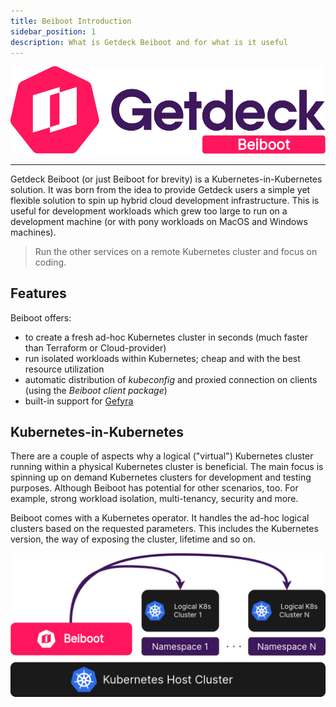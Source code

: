 ```yaml
---
title: Beiboot Introduction
sidebar_position: 1
description: What is Getdeck Beiboot and for what is it useful
---
```


![Getdeck Beiboot Logo](/img/beiboot-logo.png)
<hr/>

Getdeck Beiboot (or just Beiboot for brevity) is a Kubernetes-in-Kubernetes solution. 
It was born from the idea to provide Getdeck users a simple yet flexible solution to spin up 
hybrid cloud development infrastructure. This is useful for development workloads which grew too large to run on a 
development machine (or with pony workloads on MacOS and Windows machines).

> Run the other services on a remote Kubernetes cluster and focus on coding.

## Features

Beiboot offers:

* to create a fresh ad-hoc Kubernetes cluster in seconds (much faster than Terraform or Cloud-provider)
* run isolated workloads within Kubernetes; cheap and with the best resource utilization
* automatic distribution of _kubeconfig_ and proxied connection on clients (using the _Beiboot client package_)
* built-in support for [Gefyra](https://gefyra.dev)


## Kubernetes-in-Kubernetes
There are a couple of aspects why a logical ("virtual") Kubernetes cluster running within a physical Kubernetes cluster 
is beneficial. The main focus is spinning up on demand Kubernetes clusters for development and testing purposes. 
Although Beiboot has potential for other scenarios, too. For example, strong workload isolation, multi-tenancy, 
security and more.

Beiboot comes with a Kubernetes operator. It handles the ad-hoc logical clusters based on the requested parameters.
This includes the Kubernetes version, the way of exposing the cluster, lifetime and so on.


![Beiboot Ops](/img/beiboot-ops.png)